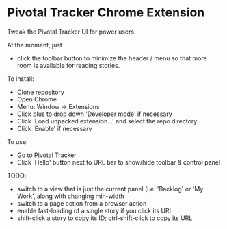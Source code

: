# Pivotal Tracker Chrome Extension

Tweak the Pivotal Tracker UI for power users.

At the moment, just

- click the toolbar button to minimize the header / menu so that more
  room is available for reading stories.

To install:

- Clone repository
- Open Chrome
- Menu: Window -> Extensions
- Click plus to drop down 'Developer mode' if necessary
- Click 'Load unpacked extension...' and select the repo directory
- Click 'Enable' if necessary

To use:

- Go to Pivotal Tracker
- Click 'Hello' button next to URL bar to show/hide toolbar & control
  panel

TODO:

- switch to a view that is just the current panel (i.e. 'Backlog' or 'My
  Work', along with changing min-width
- switch to a page action from a browser action
- enable fast-loading of a single story if you click its URL
- shift-click a story to copy its ID; ctrl-shift-click to copy its URL
